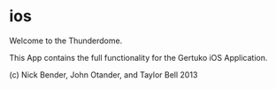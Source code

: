 ios
===

Welcome to the Thunderdome.


This App contains the full functionality for the Gertuko iOS Application.

(c) Nick Bender, John Otander, and Taylor Bell 2013